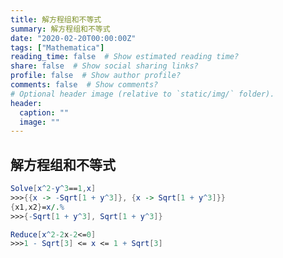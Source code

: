 ```yaml
---
title: 解方程组和不等式
summary: 解方程组和不等式
date: "2020-02-20T00:00:00Z"
tags: ["Mathematica"]
reading_time: false  # Show estimated reading time?
share: false  # Show social sharing links?
profile: false  # Show author profile?
comments: false  # Show comments?
# Optional header image (relative to `static/img/` folder).
header:
  caption: ""
  image: ""
---
```


## 解方程组和不等式
```mathematica
Solve[x^2-y^3==1,x]
>>>{{x -> -Sqrt[1 + y^3]}, {x -> Sqrt[1 + y^3]}}
{x1,x2}=x/.%
>>>{-Sqrt[1 + y^3], Sqrt[1 + y^3]}

Reduce[x^2-2x-2<=0]
>>>1 - Sqrt[3] <= x <= 1 + Sqrt[3]
```

